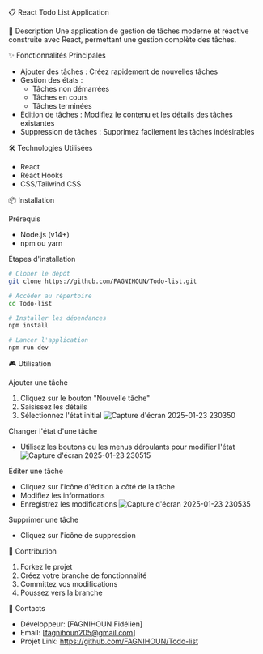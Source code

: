 📋 React Todo List Application

🚀 Description
Une application de gestion de tâches moderne et réactive construite avec React, permettant une gestion complète des tâches.

✨ Fonctionnalités Principales
- Ajouter des tâches : Créez rapidement de nouvelles tâches
- Gestion des états : 
  - Tâches non démarrées
  - Tâches en cours
  - Tâches terminées
- Édition de tâches : Modifiez le contenu et les détails des tâches existantes
- Suppression de tâches : Supprimez facilement les tâches indésirables

🛠 Technologies Utilisées
- React
- React Hooks
- CSS/Tailwind CSS

📦 Installation

Prérequis
- Node.js (v14+)
- npm ou yarn

Étapes d'installation
```bash
# Cloner le dépôt
git clone https://github.com/FAGNIHOUN/Todo-list.git

# Accéder au répertoire
cd Todo-list

# Installer les dépendances
npm install

# Lancer l'application
npm run dev
```

🎮 Utilisation

Ajouter une tâche

1. Cliquez sur le bouton "Nouvelle tâche"
2. Saisissez les détails
3. Sélectionnez l'état initial
![Capture d'écran 2025-01-23 230350](https://github.com/user-attachments/assets/4c3cd9c9-5aa6-45fd-b61d-c6beebdaef1a)

Changer l'état d'une tâche
- Utilisez les boutons ou les menus déroulants pour modifier l'état
![Capture d'écran 2025-01-23 230515](https://github.com/user-attachments/assets/8948cf84-821d-4c5e-8b62-294695bcd554)

Éditer une tâche
- Cliquez sur l'icône d'édition à côté de la tâche
- Modifiez les informations
- Enregistrez les modifications
![Capture d'écran 2025-01-23 230535](https://github.com/user-attachments/assets/dd7a8fb7-ecb4-4cf9-af96-640f100d4a0c)

Supprimer une tâche
- Cliquez sur l'icône de suppression

🤝 Contribution
1. Forkez le projet
2. Créez votre branche de fonctionnalité
3. Committez vos modifications
4. Poussez vers la branche


🔗 Contacts
- Développeur: [FAGNIHOUN Fidélien]
- Email: [fagnihoun205@gmail.com]
- Projet Link: https://github.com/FAGNIHOUN/Todo-list
